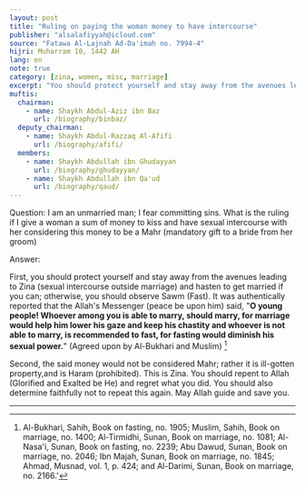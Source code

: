 ```yaml
---
layout: post
title: "Ruling on paying the woman money to have intercourse"
publisher: "alsalafiyyah@icloud.com"
source: "Fatawa Al-Lajnah Ad-Da'imah no. 7994-4"
hijri: Muharram 10, 1442 AH
lang: en
note: true
category: [zina, women, misc, marriage]
excerpt: "You should protect yourself and stay away from the avenues leading to Zina (sexual intercourse outside marriage) and hasten to get married if you can; otherwise, you should observe Sawm (Fast)."
muftis:
  chairman: 
    - name: Shaykh Abdul-Aziz ibn Baz
      url: /biography/binbaz/
  deputy_chairman:
    - name: Shaykh Abdul-Razzaq Al-Afifi
      url: /biography/afifi/
  members: 
    - name: Shaykh Abdullah ibn Ghudayyan
      url: /biography/ghudayyan/
    - name: Shaykh Abdullah ibn Qa'ud
      url: /biography/qaud/
---
```


Question: 
I am an unmarried man; I fear committing sins. What is the ruling if I give a woman a sum of money to kiss and have sexual intercourse with her considering this money to be a Mahr (mandatory gift to a bride from her groom)

Answer:

First, you should protect yourself and stay away from the avenues leading to Zina (sexual intercourse outside marriage) and hasten to get married if you can; otherwise, you should observe Sawm (Fast). It was authentically reported that the Allah's Messenger (peace be upon him) said, "**O young people! Whoever among you is able to marry, should marry, for marriage would help him lower his gaze and keep his chastity and whoever is not able to marry, is recommended to fast, for fasting would diminish his sexual power.**" (Agreed upon by Al-Bukhari and Muslim) [^1]

Second, the said money would not be considered Mahr; rather it is ill-gotten property,and is Haram (prohibited). This is Zina. You should repent to Allah (Glorified and Exalted be He) and regret what you did. You should also determine faithfully not to repeat this again. May Allah guide and save you.

---
[^1]: Al-Bukhari, Sahih, Book on fasting, no. 1905; Muslim, Sahih, Book on marriage, no. 1400; Al-Tirmidhi, Sunan, Book on marriage, no. 1081; Al-Nasa'i, Sunan, Book on fasting, no. 2239; Abu Dawud, Sunan, Book on marriage, no. 2046; Ibn Majah, Sunan, Book on marriage, no. 1845; Ahmad, Musnad, vol. 1, p. 424; and Al-Darimi, Sunan, Book on marriage, no. 2166.'
